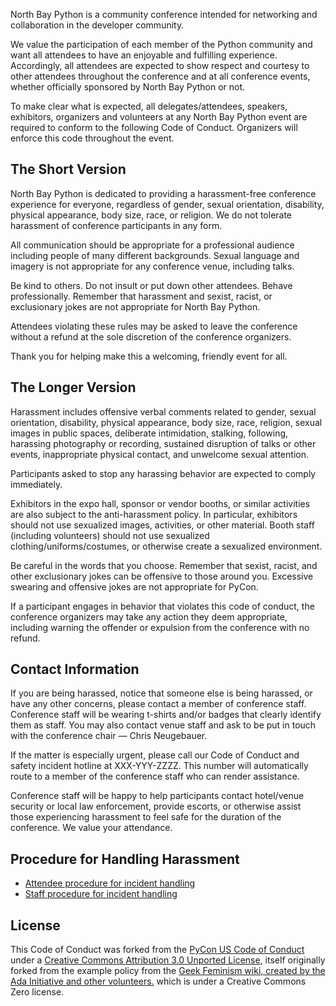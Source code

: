 North Bay Python is a community conference intended for networking and collaboration in the developer community.

We value the participation of each member of the Python community and want all attendees to have an enjoyable and fulfilling experience. Accordingly, all attendees are expected to show respect and courtesy to other attendees throughout the conference and at all conference events, whether officially sponsored by North Bay Python or not.

To make clear what is expected, all delegates/attendees, speakers, exhibitors, organizers and volunteers at any North Bay Python event are required to conform to the following Code of Conduct. Organizers will enforce this code throughout the event.

The Short Version
-----------------

North Bay Python is dedicated to providing a harassment-free conference experience for everyone, regardless of gender, sexual orientation, disability, physical appearance, body size, race, or religion. We do not tolerate harassment of conference participants in any form.

All communication should be appropriate for a professional audience including people of many different backgrounds. Sexual language and imagery is not appropriate for any conference venue, including talks.

Be kind to others. Do not insult or put down other attendees. Behave professionally. Remember that harassment and sexist, racist, or exclusionary jokes are not appropriate for North Bay Python.

Attendees violating these rules may be asked to leave the conference without a refund at the sole discretion of the conference organizers.

Thank you for helping make this a welcoming, friendly event for all.

The Longer Version
------------------

Harassment includes offensive verbal comments related to gender, sexual orientation, disability, physical appearance, body size, race, religion, sexual images in public spaces, deliberate intimidation, stalking, following, harassing photography or recording, sustained disruption of talks or other events, inappropriate physical contact, and unwelcome sexual attention.

Participants asked to stop any harassing behavior are expected to comply immediately.

Exhibitors in the expo hall, sponsor or vendor booths, or similar activities are also subject to the anti-harassment policy. In particular, exhibitors should not use sexualized images, activities, or other material. Booth staff (including volunteers) should not use sexualized clothing/uniforms/costumes, or otherwise create a sexualized environment.

Be careful in the words that you choose. Remember that sexist, racist, and other exclusionary jokes can be offensive to those around you. Excessive swearing and offensive jokes are not appropriate for PyCon.

If a participant engages in behavior that violates this code of conduct, the conference organizers may take any action they deem appropriate, including warning the offender or expulsion from the conference with no refund.

Contact Information
-------------------

If you are being harassed, notice that someone else is being harassed, or have any other concerns, please contact a member of conference staff. Conference staff will be wearing t-shirts and/or badges that clearly identify them as staff. You may also contact venue staff and ask to be put in touch with the conference chair &mdash; Chris Neugebauer.

If the matter is especially urgent, please call our Code of Conduct and safety incident hotline at XXX-YYY-ZZZZ. This number will automatically route to a member of the conference staff who can render assistance.

Conference staff will be happy to help participants contact hotel/venue security or local law enforcement, provide escorts, or otherwise assist those experiencing harassment to feel safe for the duration of the conference. We value your attendance.

Procedure for Handling Harassment
------------------------------------------
- [Attendee procedure for incident handling](/code-of-conduct/harassment-incidents)
- [Staff procedure for incident handling](/code-of-conduct/harassment-staff-procedures)

License
-------

This Code of Conduct was forked from the [PyCon US Code of Conduct](https://github.com/python/pycon-code-of-conduct) under a <a href="http://creativecommons.org/licenses/by/3.0/">Creative Commons Attribution 3.0 Unported License</a>, itself originally forked from the example policy from the [Geek Feminism wiki, created by the Ada Initiative and other volunteers.](http://geekfeminism.wikia.com/wiki/Conference_anti-harassment/Policy) which is under a Creative Commons Zero license.